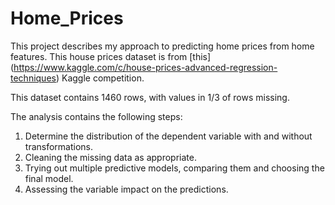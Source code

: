# Home_Prices

This project describes my approach to predicting home prices from home features. This house prices dataset is from [this] (https://www.kaggle.com/c/house-prices-advanced-regression-techniques) Kaggle competition. 

This dataset contains 1460 rows, with values in 1/3 of rows missing. 

The analysis contains the following steps:
1. Determine the distribution of the dependent variable with and without transformations.
2. Cleaning the missing data as appropriate.
3. Trying out multiple predictive models, comparing them and choosing the final model.
4. Assessing the variable impact on the predictions.
